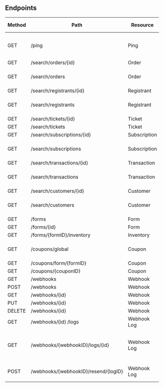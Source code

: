 ## Endpoints

Method			|	Path 											|	Resource 			| Description / Notes
------------|---------------------------|---------------|-----------------------
GET 				|/ping											| Ping					| Simple endpoint to check API health
GET					|/search/orders/{id}				|	Order					|
GET					|/search/orders							|	Order					| Required params: product
GET					|/search/registrants/{id}		| Registrant		|
GET					|/search/registrants				| Registrant		|	Required params: product
GET					|/search/tickets/{id}				| Ticket				|
GET					|/search/tickets						| Ticket				|
GET					|/search/subscriptions/{id}	| Subscription	|
GET					|/search/subscriptions			| Subscription	|	Required params: product
GET					|/search/transactions/{id}	| Transaction		|
GET					|/search/transactions				| Transaction		|	Required params: product
GET					|/search/customers/{id}			| Customer			|
GET					|/search/customers					| Customer			|	Required params: product
GET					|/forms											|	Form					|
GET 				|/forms/{id}								|	Form					|
GET					|/forms/{formID}/inventory	|	Inventory			|
GET					|/coupons/global						| Coupon				|	Required params: product
GET					|/coupons/form/{formID}			|	Coupon				|
GET					|/coupons/{couponID}				|	Coupon				|
GET					|/webhooks									|	Webhook				|
POST				|/webhooks									|	Webhook 			|
GET					|/webhooks/{id}							| Webhook				|
PUT					|/webhooks/{id}							| Webhook				|
DELETE			|/webhooks/{id}							|	Webhook				|
GET					|/webhooks/{id}	/logs				| Webhook Log		|
GET					|/webhooks/{webhookID}/logs/{id}			| Webhook Log	| Retrieve a list of sent webhooks in log format		|
POST				|/webhooks/{webhookID}/resend/{logID}	| Webhook Log	| Resend a webhook event	|
